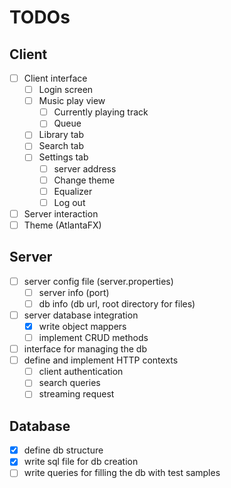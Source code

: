 # TODOs

## Client

- [ ] Client interface
    - [ ] Login screen
    - [ ] Music play view
        - [ ] Currently playing track
        - [ ] Queue
    - [ ] Library tab
    - [ ] Search tab
    - [ ] Settings tab
        - [ ] server address
        - [ ] Change theme
        - [ ] Equalizer
        - [ ] Log out
- [ ] Server interaction
- [ ] Theme (AtlantaFX)

## Server

- [ ] server config file (server.properties)
    - [ ] server info (port)
    - [ ] db info (db url, root directory for files)
- [ ] server database integration
    - [x] write object mappers
    - [ ] implement CRUD methods
- [ ] interface for managing the db
- [ ] define and implement HTTP contexts
    - [ ] client authentication
    - [ ] search queries
    - [ ] streaming request

## Database

- [x] define db structure
- [x] write sql file for db creation
- [ ] write queries for filling the db with test samples
